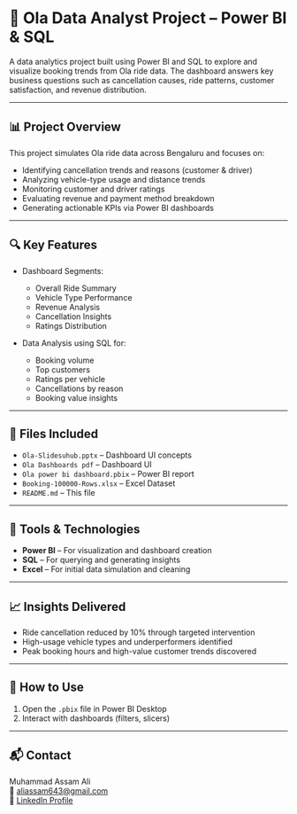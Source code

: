 # 🚗 Ola Data Analyst Project – Power BI & SQL

A data analytics project built using Power BI and SQL to explore and visualize booking trends from Ola ride data. The dashboard answers key business questions such as cancellation causes, ride patterns, customer satisfaction, and revenue distribution.

---

## 📊 Project Overview

This project simulates Ola ride data across Bengaluru and focuses on:
- Identifying cancellation trends and reasons (customer & driver)
- Analyzing vehicle-type usage and distance trends
- Monitoring customer and driver ratings
- Evaluating revenue and payment method breakdown
- Generating actionable KPIs via Power BI dashboards

---

## 🔍 Key Features

- Dashboard Segments:  
  - Overall Ride Summary  
  - Vehicle Type Performance  
  - Revenue Analysis  
  - Cancellation Insights  
  - Ratings Distribution

- Data Analysis using SQL for:  
  - Booking volume  
  - Top customers  
  - Ratings per vehicle  
  - Cancellations by reason  
  - Booking value insights

---

## 📁 Files Included
 
- `Ola-Slidesuhub.pptx` – Dashboard UI concepts
- `Ola Dashboards pdf` – Dashboard UI  
- `Ola power bi dashboard.pbix` – Power BI report
- `Booking-100000-Rows.xlsx` – Excel Dataset  
- `README.md` – This file

---

## 🧰 Tools & Technologies

- **Power BI** – For visualization and dashboard creation  
- **SQL** – For querying and generating insights  
- **Excel** – For initial data simulation and cleaning

---

## 📈 Insights Delivered

- Ride cancellation reduced by 10% through targeted intervention  
- High-usage vehicle types and underperformers identified  
- Peak booking hours and high-value customer trends discovered

---

## 🚀 How to Use

1. Open the `.pbix` file in Power BI Desktop  
2. Interact with dashboards (filters, slicers)

---

## 📬 Contact

Muhammad Assam Ali  
📧 aliassam643@gmail.com  
🔗 [LinkedIn Profile](https://www.linkedin.com/in/assam-ali)  
